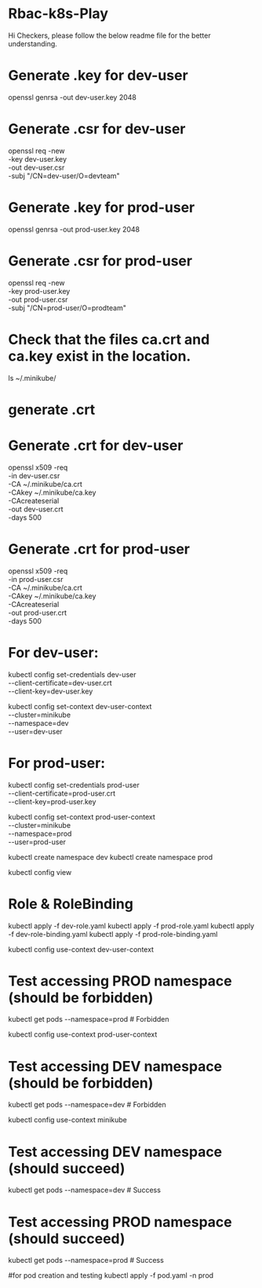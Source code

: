 # Rbac-k8s-Play

Hi Checkers, please follow the below readme file for the better understanding.

# Generate .key for dev-user
openssl genrsa -out dev-user.key 2048

# Generate .csr for dev-user
openssl req -new \
    -key dev-user.key \
    -out dev-user.csr \
    -subj "/CN=dev-user/O=devteam"



# Generate .key for prod-user
openssl genrsa -out prod-user.key 2048

# Generate .csr for prod-user
openssl req -new \
    -key prod-user.key \
    -out prod-user.csr \
    -subj "/CN=prod-user/O=prodteam"


# Check that the files ca.crt and ca.key exist in the location.
ls ~/.minikube/

# generate .crt


# Generate .crt for dev-user
openssl x509 -req \
    -in dev-user.csr \
    -CA ~/.minikube/ca.crt \
    -CAkey ~/.minikube/ca.key \
    -CAcreateserial \
    -out dev-user.crt \
    -days 500


# Generate .crt for prod-user
openssl x509 -req \
    -in prod-user.csr \
    -CA ~/.minikube/ca.crt \
    -CAkey ~/.minikube/ca.key \
    -CAcreateserial \
    -out prod-user.crt \
    -days 500

# For dev-user:
kubectl config set-credentials dev-user \
    --client-certificate=dev-user.crt \
    --client-key=dev-user.key

kubectl config set-context dev-user-context \
    --cluster=minikube \
    --namespace=dev \
    --user=dev-user

# For prod-user:
kubectl config set-credentials prod-user \
    --client-certificate=prod-user.crt \
    --client-key=prod-user.key

kubectl config set-context prod-user-context \
    --cluster=minikube \
    --namespace=prod \
    --user=prod-user


kubectl create namespace dev
kubectl create namespace prod


kubectl config view

# Role & RoleBinding

kubectl apply -f dev-role.yaml
kubectl apply -f prod-role.yaml
kubectl apply -f dev-role-binding.yaml
kubectl apply -f prod-role-binding.yaml


kubectl config use-context dev-user-context

# Test accessing PROD namespace (should be forbidden)
kubectl get pods --namespace=prod  # Forbidden


kubectl config use-context prod-user-context

# Test accessing DEV namespace (should be forbidden)
kubectl get pods --namespace=dev  # Forbidden


kubectl config use-context minikube

# Test accessing DEV namespace (should succeed)
kubectl get pods --namespace=dev  # Success

# Test accessing PROD namespace (should succeed)
kubectl get pods --namespace=prod  # Success

#for pod creation and testing
kubectl apply -f pod.yaml -n prod



